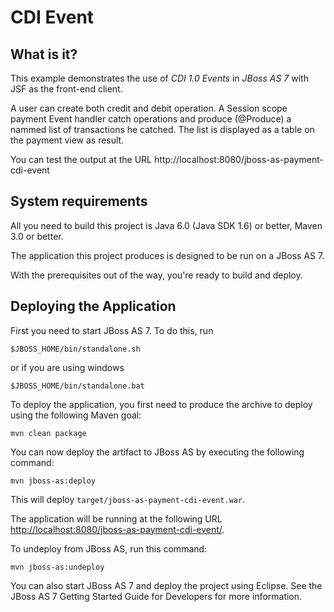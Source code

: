CDI Event
=======================

What is it?
-----------

This example demonstrates the use of *CDI 1.0 Events* in *JBoss AS 7* with JSF as the
front-end client.

A user can create both credit and debit operation.
A Session scope payment Event handler catch operations and produce (@Produce) a nammed list
 of transactions he catched.
 The list is  displayed as a table on the payment view as result.

You can test the output at the URL http://localhost:8080/jboss-as-payment-cdi-event

System requirements
-------------------

All you need to build this project is Java 6.0 (Java SDK 1.6) or better, Maven
3.0 or better.

The application this project produces is designed to be run on a JBoss AS 7.

With the prerequisites out of the way, you're ready to build and deploy.


Deploying the Application
-------------------------

First you need to start JBoss AS 7. To do this, run

    $JBOSS_HOME/bin/standalone.sh

or if you are using windows

    $JBOSS_HOME/bin/standalone.bat

To deploy the application, you first need to produce the archive to deploy using
the following Maven goal:

    mvn clean package

You can now deploy the artifact to JBoss AS by executing the following command:

    mvn jboss-as:deploy

This will deploy `target/jboss-as-payment-cdi-event.war`.

The application will be running at the following URL <http://localhost:8080/jboss-as-payment-cdi-event/>.

To undeploy from JBoss AS, run this command:

    mvn jboss-as:undeploy

You can also start JBoss AS 7 and deploy the project using Eclipse. See the JBoss AS 7
Getting Started Guide for Developers for more information.
